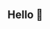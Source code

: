 ## Hello 👋

<!--
**patrickiyiakimo/patrickiyiakimo** is a ✨ _special_ ✨ repository because its `README.md` (this file) appears on your GitHub profile.

Here are some ideas to get you started:

- 🔭 I’m currently working on Furnex
- 🌱 I’m currently learning Next.js
- 👯 I’m looking to collaborate on anything relating to software engineering and grow my problem solving skills.
- 🤔 I’m looking for help with ...
- 💬 Ask me about coding
- 📫 How to reach me: iyiakimopatrick2002@gmail.com
- 😄 Pronouns: he/him
- ⚡ Fun fact: I play alot
-->
